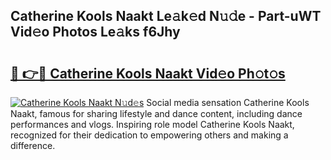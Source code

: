 ## Catherine Kools Naakt Le𝚊k𝚎d N𝚞𝚍e - Part-uWT Vid𝚎o Photos Le𝚊ks f6Jhy

# <h2><a href="http://fb2kvn.evod.top/?m=Catherine+Kools+Naakt">🔗 👉🔴 Catherine Kools Naakt Vid𝚎o Ph𝚘t𝚘s</a></h2>

[![Catherine Kools Naakt N𝚞d𝚎s](https://i.imgur.com/8V9OHl7.gif)](http://fb2kvn.evod.top/?m=Catherine+Kools+Naakt)
Social media sensation Catherine Kools Naakt, famous for sharing lifestyle and dance content, including dance performances and vlogs. Inspiring role model Catherine Kools Naakt, recognized for their dedication to empowering others and making a difference. 
